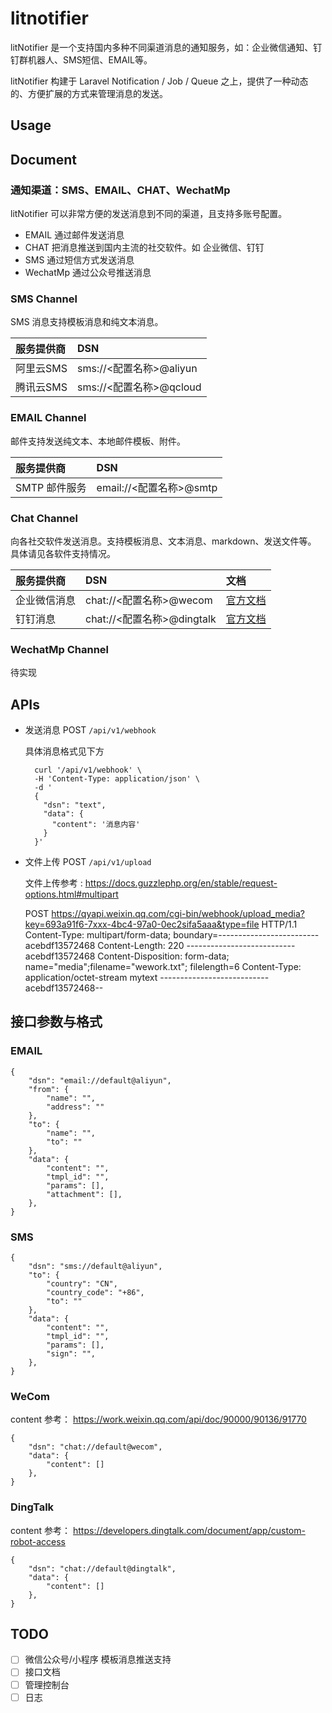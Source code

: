 # litnotifier

litNotifier 是一个支持国内多种不同渠道消息的通知服务，如：企业微信通知、钉钉群机器人、SMS短信、EMAIL等。

litNotifier 构建于 Laravel Notification / Job / Queue 之上，提供了一种动态的、方便扩展的方式来管理消息的发送。


## Usage


## Document

### 通知渠道：SMS、EMAIL、CHAT、WechatMp

litNotifier 可以非常方便的发送消息到不同的渠道，且支持多账号配置。

- EMAIL 通过邮件发送消息
- CHAT 把消息推送到国内主流的社交软件。如 企业微信、钉钉
- SMS 通过短信方式发送消息
- WechatMp 通过公众号推送消息


### SMS Channel

SMS 消息支持模板消息和纯文本消息。


|服务提供商| DSN |
|:---|:---|
|阿里云SMS|sms://<配置名称>@aliyun|
|腾讯云SMS|sms://<配置名称>@qcloud|


### EMAIL Channel

邮件支持发送纯文本、本地邮件模板、附件。


|服务提供商| DSN |
|:---|:---|
|SMTP 邮件服务|email://<配置名称>@smtp|


### Chat Channel

向各社交软件发送消息。支持模板消息、文本消息、markdown、发送文件等。
具体请见各软件支持情况。


|服务提供商| DSN | 文档 |
|:---|:---|:---|
|企业微信消息|chat://<配置名称>@wecom|[官方文档](https://work.weixin.qq.com/api/doc/90000/90136/91770)|
|钉钉消息|chat://<配置名称>@dingtalk|[官方文档](https://developers.dingtalk.com/document/app/custom-robot-access)|


### WechatMp Channel

待实现

## APIs

- 发送消息 POST `/api/v1/webhook`

    具体消息格式见下方

        
        curl '/api/v1/webhook' \
        -H 'Content-Type: application/json' \
        -d '
        {
          "dsn": "text",
          "data": {
            "content": '消息内容' 
          }
        }'


- 文件上传 POST `/api/v1/upload`
  
  文件上传参考 : https://docs.guzzlephp.org/en/stable/request-options.html#multipart


    POST https://qyapi.weixin.qq.com/cgi-bin/webhook/upload_media?key=693a91f6-7xxx-4bc4-97a0-0ec2sifa5aaa&type=file HTTP/1.1
    Content-Type: multipart/form-data; boundary=-------------------------acebdf13572468
    Content-Length: 220
    ---------------------------acebdf13572468
    Content-Disposition: form-data; name="media";filename="wework.txt"; filelength=6
    Content-Type: application/octet-stream
    mytext
    ---------------------------acebdf13572468--


## 接口参数与格式

### EMAIL

    {
        "dsn": "email://default@aliyun",
        "from": {
            "name": "",
            "address": ""
        },
        "to": {
            "name": "",
            "to": ""
        },
        "data": {
            "content": "",
            "tmpl_id": "",
            "params": [],
            "attachment": [],
        },
    }

### SMS
    
    {
        "dsn": "sms://default@aliyun",
        "to": {
            "country": "CN",
            "country_code": "+86",
            "to": ""
        },
        "data": {
            "content": "",
            "tmpl_id": "",
            "params": [],
            "sign": "",
        },
    }

### WeCom

content 参考： https://work.weixin.qq.com/api/doc/90000/90136/91770

    {
        "dsn": "chat://default@wecom",
        "data": {
            "content": []
        },
    }


### DingTalk

content 参考： https://developers.dingtalk.com/document/app/custom-robot-access

    {
        "dsn": "chat://default@dingtalk",
        "data": {
            "content": []
        },
    }


## TODO

- [ ] 微信公众号/小程序 模板消息推送支持
- [ ] 接口文档
- [ ] 管理控制台
- [ ] 日志
